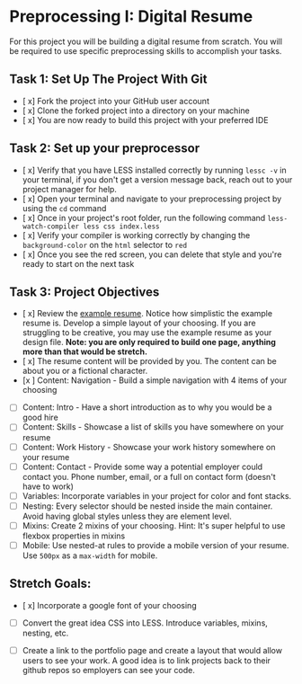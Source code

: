 # Preprocessing I: Digital Resume

For this project you will be building a digital resume from scratch. You will be required to use specific preprocessing skills to accomplish your tasks.  

## Task 1: Set Up The Project With Git

* [ x] Fork the project into your GitHub user account
* [ x] Clone the forked project into a directory on your machine
* [ x] You are now ready to build this project with your preferred IDE

## Task 2: Set up your preprocessor
* [ x] Verify that you have LESS installed correctly by running `lessc -v` in your terminal, if you don't get a version message back, reach out to your project manager for help.
* [ x] Open your terminal and navigate to your preprocessing project by using the `cd` command
* [ x] Once in your project's root folder, run the following command `less-watch-compiler less css index.less`
* [ x] Verify your compiler is working correctly by changing the `background-color` on the `html` selector to `red`
* [ x] Once you see the red screen, you can delete that style and you're ready to start on the next task

## Task 3: Project Objectives

* [ x] Review the [example resume](resume-example.png).  Notice how simplistic the example resume is.  Develop a simple layout of your choosing. If you are struggling to be creative, you may use the example resume as your design file. 
**Note: you are only required to build one page, anything more than that would be stretch.**
* [ x] The resume content will be provided by you. The content can be about you or a fictional character.  
* [x ] Content: Navigation - Build a simple navigation with 4 items of your choosing
* [ ] Content: Intro - Have a short introduction as to why you would be a good hire
* [ ] Content: Skills - Showcase a list of skills you have somewhere on your resume
* [ ] Content: Work History - Showcase your work history somewhere on your resume
* [ ] Content: Contact - Provide some way a potential employer could contact you.  Phone number, email, or a full on contact form (doesn't have to work)
* [ ] Variables: Incorporate variables in your project for color and font stacks.  
* [ ] Nesting: Every selector should be nested inside the main container.  Avoid having global styles unless they are element level.
* [ ] Mixins: Create 2 mixins of your choosing. Hint: It's super helpful to use flexbox properties in mixins
* [ ] Mobile: Use nested-at rules to provide a mobile version of your resume.  Use `500px` as a `max-width` for mobile. 

## Stretch Goals: 
* [ x] Incorporate a google font of your choosing
* [ ] Convert the great idea CSS into LESS.  Introduce variables, mixins, nesting, etc. 
* [ ] Create a link to the portfolio page and create a layout that would allow users to see your work.  A good idea is to link projects back to their github repos so employers can see your code.



